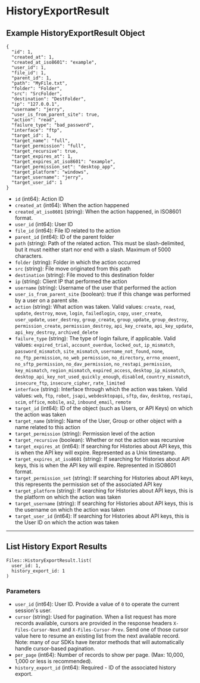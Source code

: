 # HistoryExportResult

## Example HistoryExportResult Object

```
{
  "id": 1,
  "created_at": 1,
  "created_at_iso8601": "example",
  "user_id": 1,
  "file_id": 1,
  "parent_id": 1,
  "path": "MyFile.txt",
  "folder": "Folder",
  "src": "SrcFolder",
  "destination": "DestFolder",
  "ip": "127.0.0.1",
  "username": "jerry",
  "user_is_from_parent_site": true,
  "action": "read",
  "failure_type": "bad_password",
  "interface": "ftp",
  "target_id": 1,
  "target_name": "full",
  "target_permission": "full",
  "target_recursive": true,
  "target_expires_at": 1,
  "target_expires_at_iso8601": "example",
  "target_permission_set": "desktop_app",
  "target_platform": "windows",
  "target_username": "jerry",
  "target_user_id": 1
}
```

* `id` (int64): Action ID
* `created_at` (int64): When the action happened
* `created_at_iso8601` (string): When the action happened, in ISO8601 format.
* `user_id` (int64): User ID
* `file_id` (int64): File ID related to the action
* `parent_id` (int64): ID of the parent folder
* `path` (string): Path of the related action. This must be slash-delimited, but it must neither start nor end with a slash. Maximum of 5000 characters.
* `folder` (string): Folder in which the action occurred
* `src` (string): File move originated from this path
* `destination` (string): File moved to this destination folder
* `ip` (string): Client IP that performed the action
* `username` (string): Username of the user that performed the action
* `user_is_from_parent_site` (boolean): true if this change was performed by a user on a parent site.
* `action` (string): What action was taken. Valid values: `create`, `read`, `update`, `destroy`, `move`, `login`, `failedlogin`, `copy`, `user_create`, `user_update`, `user_destroy`, `group_create`, `group_update`, `group_destroy`, `permission_create`, `permission_destroy`, `api_key_create`, `api_key_update`, `api_key_destroy`, `archived_delete`
* `failure_type` (string): The type of login failure, if applicable.  Valid values: `expired_trial`, `account_overdue`, `locked_out`, `ip_mismatch`, `password_mismatch`, `site_mismatch`, `username_not_found`, `none`, `no_ftp_permission`, `no_web_permission`, `no_directory`, `errno_enoent`, `no_sftp_permission`, `no_dav_permission`, `no_restapi_permission`, `key_mismatch`, `region_mismatch`, `expired_access`, `desktop_ip_mismatch`, `desktop_api_key_not_used_quickly_enough`, `disabled`, `country_mismatch`, `insecure_ftp`, `insecure_cipher`, `rate_limited`
* `interface` (string): Interface through which the action was taken. Valid values: `web`, `ftp`, `robot`, `jsapi`, `webdesktopapi`, `sftp`, `dav`, `desktop`, `restapi`, `scim`, `office`, `mobile`, `as2`, `inbound_email`, `remote`
* `target_id` (int64): ID of the object (such as Users, or API Keys) on which the action was taken
* `target_name` (string): Name of the User, Group or other object with a name related to this action
* `target_permission` (string): Permission level of the action
* `target_recursive` (boolean): Whether or not the action was recursive
* `target_expires_at` (int64): If searching for Histories about API keys, this is when the API key will expire. Represented as a Unix timestamp.
* `target_expires_at_iso8601` (string): If searching for Histories about API keys, this is when the API key will expire. Represented in ISO8601 format.
* `target_permission_set` (string): If searching for Histories about API keys, this represents the permission set of the associated  API key
* `target_platform` (string): If searching for Histories about API keys, this is the platform on which the action was taken
* `target_username` (string): If searching for Histories about API keys, this is the username on which the action was taken
* `target_user_id` (int64): If searching for Histories about API keys, this is the User ID on which the action was taken


---

## List History Export Results

```
Files::HistoryExportResult.list(
  user_id: 1, 
  history_export_id: 1
)
```

### Parameters

* `user_id` (int64): User ID.  Provide a value of `0` to operate the current session's user.
* `cursor` (string): Used for pagination.  When a list request has more records available, cursors are provided in the response headers `X-Files-Cursor-Next` and `X-Files-Cursor-Prev`.  Send one of those cursor value here to resume an existing list from the next available record.  Note: many of our SDKs have iterator methods that will automatically handle cursor-based pagination.
* `per_page` (int64): Number of records to show per page.  (Max: 10,000, 1,000 or less is recommended).
* `history_export_id` (int64): Required - ID of the associated history export.
